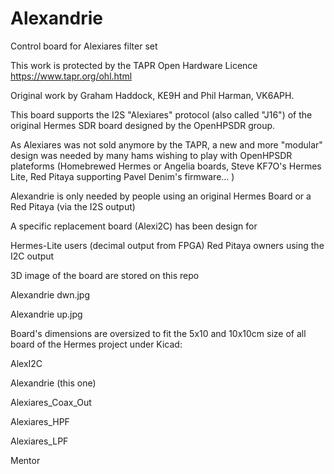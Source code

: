 # Alexandrie
Control board for Alexiares filter set

This work is protected by the TAPR Open Hardware Licence https://www.tapr.org/ohl.html

Original work by Graham Haddock, KE9H and Phil Harman, VK6APH.

This board supports the I2S "Alexiares" protocol (also called "J16") of 
the original Hermes SDR board designed by the OpenHPSDR group.

As Alexiares was not sold anymore by the TAPR, a new and more "modular" 
design was needed by many hams wishing to play with OpenHPSDR plateforms
(Homebrewed Hermes or Angelia boards, Steve KF7O's Hermes Lite, Red Pitaya 
supporting Pavel Denim's firmware... ) 

Alexandrie is only needed by people using an original 
Hermes Board or a Red Pitaya (via the I2S output)

A specific replacement board (Alexi2C) has been design for 

 Hermes-Lite users (decimal output from FPGA)
 Red Pitaya owners using the I2C output

3D image of the board are stored on this repo

Alexandrie dwn.jpg

Alexandrie up.jpg


Board's dimensions are oversized to fit the 5x10 and 10x10cm 
size of all board of the Hermes project under Kicad: 

AlexI2C

Alexandrie (this one)

Alexiares_Coax_Out

Alexiares_HPF

Alexiares_LPF

Mentor

